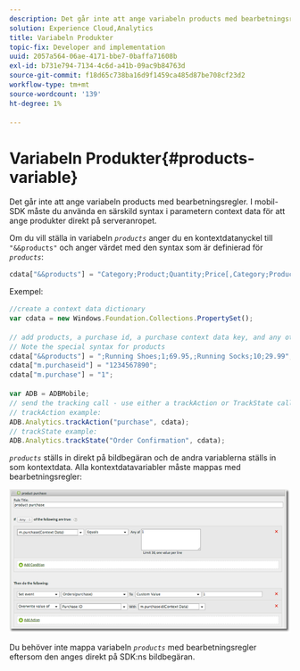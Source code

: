 ```yaml
---
description: Det går inte att ange variabeln products med bearbetningsregler. I mobil-SDK måste du använda en särskild syntax i parametern context data för att ange produkter direkt på serveranropet.
solution: Experience Cloud,Analytics
title: Variabeln Produkter
topic-fix: Developer and implementation
uuid: 2057a564-06ae-4171-bbe7-0baffa71608b
exl-id: b731e794-7134-4c6d-a41b-09ac9b84763d
source-git-commit: f18d65c738ba16d9f1459ca485d87be708cf23d2
workflow-type: tm+mt
source-wordcount: '139'
ht-degree: 1%

---
```


# Variabeln Produkter{#products-variable}

Det går inte att ange variabeln products med bearbetningsregler. I mobil-SDK måste du använda en särskild syntax i parametern context data för att ange produkter direkt på serveranropet.

Om du vill ställa in variabeln *`products`* anger du en kontextdatanyckel till `"&&products"` och anger värdet med den syntax som är definierad för *`products`*:

```js
cdata["&&products"] = "Category;Product;Quantity;Price[,Category;Product;Quantity;Price]";
```

Exempel:

```js
//create a context data dictionary 
var cdata = new Windows.Foundation.Collections.PropertySet(); 
 
// add products, a purchase id, a purchase context data key, and any other data you want to collect. 
// Note the special syntax for products 
cdata["&&products"] = ";Running Shoes;1;69.95,;Running Socks;10;29.99"; 
cdata["m.purchaseid"] = "1234567890"; 
cdata["m.purchase"] = "1"; 
 
var ADB = ADBMobile; 
// send the tracking call - use either a trackAction or TrackState call. 
// trackAction example: 
ADB.Analytics.trackAction("purchase", cdata); 
// trackState example: 
ADB.Analytics.trackState("Order Confirmation", cdata);
```

*`products`* ställs in direkt på bildbegäran och de andra variablerna ställs in som kontextdata. Alla kontextdatavariabler måste mappas med bearbetningsregler:

![](assets/products-procrules.png)

Du behöver inte mappa variabeln *`products`* med bearbetningsregler eftersom den anges direkt på SDK:ns bildbegäran.

